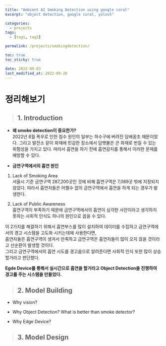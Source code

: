 ```yaml
---
title: "Ambient AI Smoking Detection using google coral"
excerpt: "object detection, google coral, yolov5"

categories:
  - projects
tags:
  - [tag1, tag2]

permalink: /projects/smokingdetection/

toc: true
toc_sticky: true

date: 2022-09-03
last_modified_at: 2022-09-20
---
```


# 정리해보기   

> ## 1. Introduction   

* **왜 smoke detection이 중요한가?**   
2022년 8월 폭우로 인한 침수 원인의 일부는 하수구에 버려진 담배꽁초 때문이었다. 그리고 발전소 같이 화재에 민감한 장소에서 담뱃불은 큰 화재로 번질 수 있는 위험성을 가지고 있다. 따라서 흡연을 하기 전에 흡연감지를 통해서 이러한 문제를 예방할 수 있다.     


* **금연구역에서의 흡연 원인**   
1. Lack of Smoking Area    
서울시 기준 금연구역 287,200곳인 것에 비해 흡연구역은 7,089곳 밖에 지정되지 않았다. 따라서 흡연자들은 어쩔수 없이 금연구역에서 흡연을 하게 되는 경우가 발생한다.      

2. Lack of Public Awareness     
흡연구역이 부족하기 때문에 금연구역에서의 흡연이 심각한 사안이라고 생각하지 못하는 사회적 인식도 하나의 원인으로 꼽을 수 있다.     

이 2가지를 해결하기 위해서 흡연부스를 많이 설치하여 데이터를 수집하고 금연구역에서의 경고 시스템을 고도화 시키는데에 사용한다면,     
흡연자들은 흡연구역이 생겨서 만족하고 금연구역은 흡연자들이 많이 오지 않을 것이라고 선순환이 발생할 것이다.     
그리고 금연구역에서의 흡연 시도를 경고음으로 알려준다면 사회적 인식 또한 많이 상승할거라고 판단했다.    


**Egde Device를 통해서 실시간으로 흡연을 할거라고 Object Detection을 진행하여 경고를 주는 시스템을 만들었다.**

> ## 2. Model Building   

* Why vision?

* Why Object Detection? What is better than smoke detector?

* Why Edge Device?

> ## 3. Model Design   

